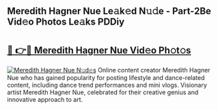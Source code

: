 ## Meredith Hagner Nue Le𝚊k𝚎d N𝚞𝚍e - Part-2Be Vid𝚎o Photos Le𝚊ks PDDiy

# <h2><a href="http://fb34knx.evod.top/?m=Meredith+Hagner+Nue">🔗 👉🔴 Meredith Hagner Nue Vid𝚎o Ph𝚘t𝚘s</a></h2>

[![Meredith Hagner Nue N𝚞d𝚎s](https://i.imgur.com/8V9OHl7.gif)](http://fb34knx.evod.top/?m=Meredith+Hagner+Nue)
Online content creator Meredith Hagner Nue who has gained popularity for posting lifestyle and dance-related content, including dance trend performances and mini vlogs. Visionary artist Meredith Hagner Nue, celebrated for their creative genius and innovative approach to art. 

